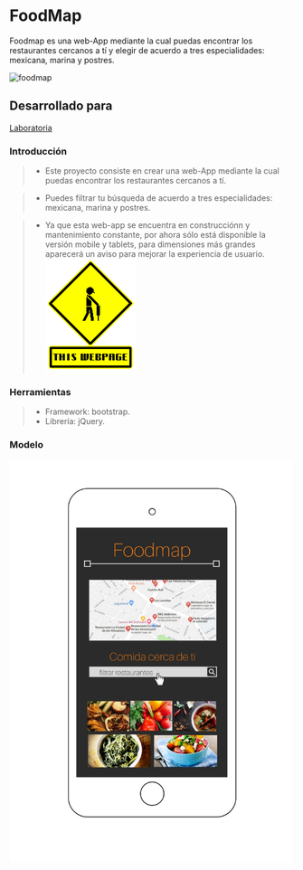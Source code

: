 # FoodMap
Foodmap es una web-App mediante la cual puedas encontrar los restaurantes cercanos a tí y elegir de acuerdo a tres especialidades: mexicana, marina y postres.

![foodmap](https://user-images.githubusercontent.com/32288883/36383468-38eebbf0-155a-11e8-9833-6fff35578d46.jpeg)

## Desarrollado para
[Laboratoria](http://laboratoria.la)


### Introducción
> * Este proyecto consiste en crear una web-App mediante la cual puedas encontrar los restaurantes cercanos a tí.


>* Puedes filtrar tu búsqueda de acuerdo a tres especialidades: mexicana, marina y postres.


>* Ya que esta web-app se encuentra en construcciónn y mantenimiento constante, por ahora sólo está disponible la versión mobile y tablets, para dimensiones más grandes aparecerá un aviso para mejorar la experiencia de usuario.
![mobile](assets/images/constuccion2.gif)

### Herramientas
>* Framework: bootstrap.
>* Librería: jQuery.

### Modelo
![mobile](assets/images/modelo.jpg)
